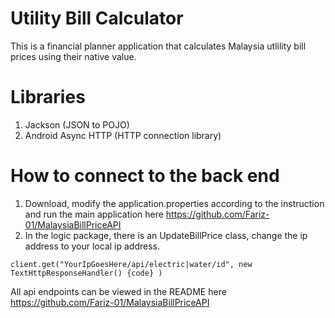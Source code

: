 # Utility Bill Calculator
This is a financial planner application that calculates Malaysia utlility bill prices using their native value.

# Libraries
1. Jackson (JSON to POJO)
2. Android Async HTTP (HTTP connection library)

# How to connect to the back end
1. Download, modify the application.properties according to the instruction and run the main application here https://github.com/Fariz-01/MalaysiaBillPriceAPI
2. In the logic package, there is an UpdateBillPrice class, change the ip address to your local ip address.
```
client.get("YourIpGoesHere/api/electric|water/id", new TextHttpResponseHandler() {code} )
```
All api endpoints can be viewed in the README here https://github.com/Fariz-01/MalaysiaBillPriceAPI


